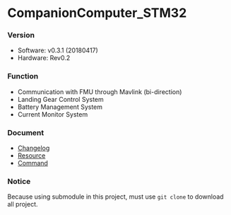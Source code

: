 # CompanionComputer_STM32

### Version
- Software: v0.3.1 (20180417)
- Hardware: Rev0.2

### Function
- Communication with FMU through Mavlink (bi-direction)
- Landing Gear Control System
- Battery Management System
- Current Monitor System

### Document
* [Changelog](Doc/Changelog.md)
* [Resource](Doc/Resource.md)
* [Command](Doc/Command.md)

### Notice
Because using submodule in this project, must use `git clone` to download all project.